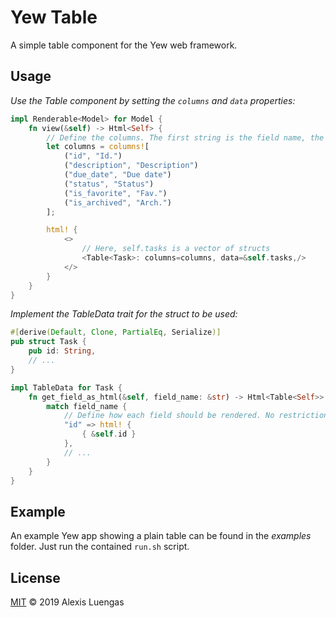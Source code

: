 # Yew Table

A simple table component for the Yew web framework.

## Usage

*Use the Table component by setting the `columns` and `data` properties:*

```rust
impl Renderable<Model> for Model {
    fn view(&self) -> Html<Self> {
        // Define the columns. The first string is the field name, the second is the label.
        let columns = columns![
            ("id", "Id.")
            ("description", "Description")
            ("due_date", "Due date")
            ("status", "Status")
            ("is_favorite", "Fav.")
            ("is_archived", "Arch.")
        ];

        html! {
            <>
                // Here, self.tasks is a vector of structs
                <Table<Task>: columns=columns, data=&self.tasks,/>
            </>
        }
    }
}
```

*Implement the TableData trait for the struct to be used:*

```rust
#[derive(Default, Clone, PartialEq, Serialize)]
pub struct Task {
    pub id: String,
    // ...
}

impl TableData for Task {
    fn get_field_as_html(&self, field_name: &str) -> Html<Table<Self>> {
        match field_name {
            // Define how each field should be rendered. No restrictions.
            "id" => html! {
                { &self.id }
            },
            // ...
        }
    }
}
```

## Example

An example Yew app showing a plain table can be found in the _examples_ folder. Just run the contained `run.sh` script. 

## License

[MIT](LICENSE) © 2019 Alexis Luengas
